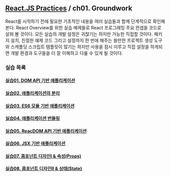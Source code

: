 ## [React.JS Practices](https://github.com/kickscar-javascript/react-practices) / ch01. Groundwork

  React를 시작하기 전에 필요한 기초적인 내용을 여러 실습들과 함께 단계적으로 확인해 본다. React Overview를 위한 실습 예제들로 React 프로그래밍 주요 컨셉을 코드로 살펴 볼 것이다. 모든 실습의 개발 설정은 귀챦기는 하지만 가능한 직접할 것이다. 패키지 설치, 친절한 예제 코드 그리고 설정까지 한 번에 해주는 쓸만한 프로젝트 생성 도구와 스캐폴딩 스크립트 템플릿이 많기는 하지만 사용을 잠시 미루고 직접 설정을 하게되면 개발 환경과 도구들을  더 잘 이해하고 다룰 수 있게 될 것이다. 

### 실습 목록

#### [실습01. DOM API 기반 애플리케이션](https://github.com/kickscar-javascript/react-practices/tree/master/ch01/practice01)
#### [실습02. 애플리케이션의 분리](https://github.com/kickscar-javascript/react-practices/tree/master/ch01/practice02)
#### [실습03. ES6 모듈 기반 애플리케이션](https://github.com/kickscar-javascript/react-practices/tree/master/ch01/practice03)
#### [실습04. 애플리케이션 번들링](https://github.com/kickscar-javascript/react-practices/tree/master/ch01/practice04)
#### [실습05. ReacDOM API 기반 애플리케이션](https://github.com/kickscar-javascript/react-practices/tree/master/ch01/practice05)  
#### [실습06. JSX 기반 애플리케이션](https://github.com/kickscar-javascript/react-practices/tree/master/ch01/practice06)
#### [실습07. 콤포넌트 디자인I &amp; 속성(Props)](https://github.com/kickscar-javascript/react-practices/tree/master/ch01/practice07)
#### [실습08. 콤포넌트 디자인II &amp; 상태(State)](https://github.com/kickscar-javascript/react-practices/tree/master/ch01/practice08)